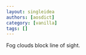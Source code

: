 ```yaml
---
layout: singleidea
authors: [aosdict]
category: [vanilla]
tags: []
---
```

Fog clouds block line of sight.
